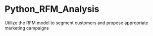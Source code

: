 # Python_RFM_Analysis
Utilize  the RFM model to segment customers and propose appropriate marketing campaigns
